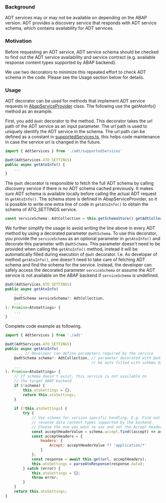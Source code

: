 ### Background

ADT services may or may not be available on depending on the ABAP version.
ADT provides a discovery service that responds with ADT service schema, 
which contains availability for ADT services.

### Motivation

Before requesting an ADT service, ADT service schema should be checked to find
out the ADT service availability and service contract
(e.g. available response content types supported by ABAP backend).

We use two decorators to minimize this repeated effort to check ADT schema in the code. Please
see the Usage section below for details.

### Usage

ADT decorator can be used for methods that 
implement ADT service requests in [AbapServiceProvider](../abap-service-provider.ts) class.
The following use the getAtoInfo() method as an example. 

First, you add `@adt` decorator to the method. This decorator takes the url path of the ADT
service as an input parameter. The url path is used to uniquely identify the ADT service in the schema.
The url path can be defined as a constant in [supportedServices.ts](./supportedServices.ts),
this helps code maintenance in case the service url is changed in the future.

```javascript
import { AdtServices } from './adt/supportedServices'

@adt(AdtServices.ATO_SETTINGS)
public async getAtoInfo() {
    ...
}
```

The `@adt` decorator is responsible to fetch the full ADT schema by calling discovery service if
there is no ADT schema cached previously. It makes sure ADT schema is available locally before
calling the actual ADT request in `getAtoInfo()`. The schema store is defined in AbapServiceProvider,
so it is possible to write one extra line of code in `getAtoInfo()` to obtain the schema of ATO_SETTINGS service.

```javascript
const serviceSchema: AdtCollection = this.getSchemaStore().getAdtCollection(AdtServices.ATO_SETTINGS);
```

We further simplify the usage to avoid writing the line above in every ADT method by using a decorated parameter
`@adtSchema`. To use this decorator, you provide the `serviceSchema` as an optional parameter in `getAtoInfo()` and
decorate this parameter with `@adtSchema`. This parameter doesn't need to be provided when calling the `getAtoInfo()`
method, instead it will be automatically filled during execution of `@adt` decorator. I.e. 
As developer of method `getAtoInfo()`, one doesn't need
to take care of fetching ADT schema and find the schema for the service. Instead, the developer can safely 
access the decorated parameter `serviceSchema` or assume the ADT service is not available on the ABAP backend
if `serviceSchema` is undefined.

```javascript
@adt(AdtServices.ATO_SETTINGS)
public async getAtoInfo(
    ...,
    @adtSchema serviceSchema?: AdtCollection,
    ...
): Promise<AtoSettings> {
    ...
}
```

Complete code example as following.

```javascript
import { AdtServices } from './adt'

@adt(AdtServices.ATO_SETTINGS)
public async getAtoInfo(
    ..., // Developer can define parameters required by the service
    @adtSchema schema?: AdtCollection, // parameter decorated with @adtSchema will
                                       // be auto filled with schema data for ATO_SETTING service
    ...
): Promise<AtoSettings> {
    // If schema doesn't exist, this service is not available on
    // the target ABAP backend
    if (!schema) {
        this.atoSettings = {};
        return this.atoSettings;
    } 
    
    if (!this.atoSettings) {
        try {
            // Use schema for version specific handling. E.g. Find out the http 
            // resonse data content types supported by the backend.
            // Choose the one you want to use and set the Accept header.
            const acceptHeaderValue = schema.accept.find((accept) => accept.includes('xml'));
            const acceptHeaders = {
                headers: {
                    Accept: acceptHeaderValue ?? 'application/*'
                }
            };
            const response = await this.get(url, acceptHeaders);
            this.atoSettings = parseAtoResponse(response.data);
        } catch (error) {
            this.atoSettings = {};
            throw error;
        }
    }
    return this.atoSettings;
}
```
